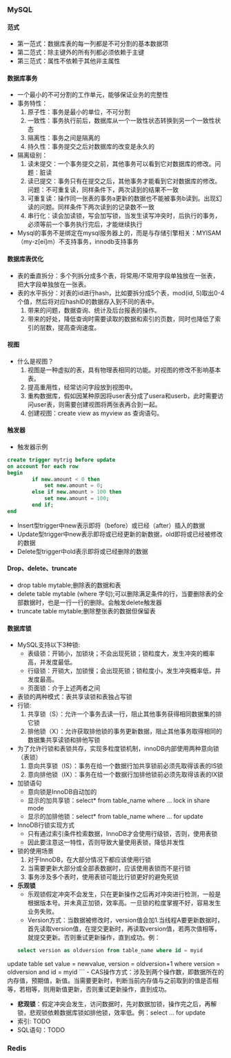 ### MySQL
#### 范式
- 第一范式：数据库表的每一列都是不可分割的基本数据项
- 第二范式：除主键外的所有列都必须依赖于主键
- 第三范式：属性不依赖于其他非主属性

#### 数据库事务
- 一个最小的不可分割的工作单元，能够保证业务的完整性
- 事务特性：
    1. 原子性：事务是最小的单位，不可分割
    2. 一致性：事务执行前后，数据库从一个一致性状态转换到另一个一致性状态
    3. 隔离性：事务之间是隔离的
    4. 持久性：事务提交之后对数据库的改变是永久的
- 隔离级别：
    1. 读未提交：一个事务提交之前，其他事务可以看到它对数据库的修改。问题：脏读
    2. 读已提交：事务只有在提交之后，其他事务才能看到它对数据库的修改。问题：不可重复读，同样条件下，两次读到的结果不一致
    3. 可重复读：操作同一张表的事务a更新的数据也不能被事务b读到。出现幻读的问题。同样条件下两次读到的记录数不一致
    4. 串行化：读会加读锁，写会加写锁，当发生读写冲突时，后执行的事务，必须等前一个事务执行完后，才能继续执行
- Mysql的事务不是绑定在mysql服务器上的，而是与存储引擎相关：MYISAM（my-z[ei]m）不支持事务，innodb支持事务

#### 数据库表优化
- 表的垂直拆分：多个列拆分成多个表，将常用/不常用字段单独放在一张表，把大字段单独放在一张表。
- 表的水平拆分：对表的id进行hash，比如要拆分成5个表，mod(id, 5)取出0-4个值，然后将对应hashID的数据存入到不同的表中。
    1. 带来的问题，数据查询、统计及后台报表的操作。
    2. 带来的好处，降低查询时需要读取的数据和索引的页数，同时也降低了索引的层数，提高查询速度。

#### 视图
- 什么是视图？
    1. 视图是一种虚拟的表，具有物理表相同的功能。对视图的修改不影响基本表。
    2. 提高重用性，经常访问字段放到视图中。
    3. 重构数据库，假如因某种原因将user表分成了usera和userb，此时需要访问user表，则需要创建视图将两张表再合到一起。
    4. 创建视图：create view as myview as 查询语句。

#### 触发器
- 触发器示例
```sql
create trigger mytrig before update
on account for each row
begin
		if new.amount < 0 then
			set new.amount = 0;
		else if new.amount > 100 then
			set new.amount = 100;
		end if;
end
```
- Insert型trigger中new表示即将（before）或已经（after）插入的数据
- Update型trigger中new表示即将或已经更新的新数据，old即将或已经被修改的数据
- Delete型trigger中old表示即将或已经删除的数据

#### Drop、delete、truncate
- drop table mytable;删除表的数据和表
- delete table mytable (where 字句);可以删除满足条件的行，当要删除表的全部数据时，也是一行一行的删除。会触发delete触发器
- truncate table mytable;删除整张表的数据但保留表

#### 数据库锁
- MySQL支持以下3种锁:
    - 表级锁：开销小，加锁块；不会出现死锁；锁粒度大，发生冲突的概率高，并发度最低。
    - 行级锁：开销大，加锁慢；会出现死锁；锁粒度小，发生冲突概率低，并发度最高。
    - 页面锁：介于上述两者之间
- 表锁的两种模式：表共享读锁和表独占写锁
- 行锁:
    1. 共享锁（S）：允许一个事务去读一行，阻止其他事务获得相同数据集的排它锁
    2. 排他锁（X）：允许获取排他锁的事务更新数据，阻止其他事务取得相同的数据集共享读锁和排他写锁
- 为了允许行锁和表锁共存，实现多粒度锁机制，innoDB内部使用两种意向锁（表锁）
    1. 意向共享锁（IS）：事务在给一个数据行加共享锁前必须先取得该表的IS锁
    2. 意向排他锁（IX）：事务在给一个数据行加排他锁前必须先取得该表的IX锁
- 加锁语句
    - 意向锁是InnoDB自动加的
    - 显示的加共享锁：select* from table_name where … lock in share mode
    - 显示的加排他锁：select* from table_name where … for update
- InnoDB行锁实现方式
    - 只有通过索引条件检索数据，InnoDB才会使用行级锁，否则，使用表锁
    - 因此要注意这一特性，否则导致大量使用表锁，降低并发性
- 锁的使用场景
    1. 对于InnoDB，在大部分情况下都应该使用行锁
    2. 当需要更新大部分或全部表数据时，应该使用表锁而不是行锁
    3. 事务涉及多个表时，使用表锁可能比行锁更好的避免死锁
- **乐观锁**
    - 乐观锁假定冲突不会发生，只在更新操作之后再对冲突进行检测，一般是根据版本号。并未真正加锁，效率高。一旦锁的粒度掌握不好，容易发生业务失败。
    - Version方式：当数据被修改时，version值会加1.当线程A要更新数据时，首先读取version值，在提交更新时，再读取version值，若两次值相等，就提交更新。否则重试更新操作，直到成功。例：
    ```sql
    select version as oldversion from table_name where id = myid
update table set value = newvalue, version = oldversion+1 where version = oldversion and id = myid
    ```
    - CAS操作方式：涉及到两个操作数，即数据所在的内存值，预期值，新值。当需要更新时，判断当前内存值与之前取到的值是否相等，若相等，则用新值更新，否则重试更新操作，直到成功。
- **悲观锁**：假定冲突会发生，访问数据时，先对数据加锁，操作完之后，再解锁，悲观锁依赖数据库锁如排他锁，效率低。例：select … for update
- 索引: TODO
- SQL语句：TODO

### Redis
